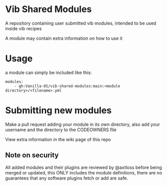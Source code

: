 # Vib Shared Modules

A repository containing user submitted vib modules, intended to be used inside vib recipes

A module may contain extra information on how to use it

# Usage
a module can simply be included like this:
```
modules:
	- gh:Vanilla-OS/vib-shared-modules:main:<module directory>/<filename>.yml
```

# Submitting new modules

Make a pull request adding your module in its own directory, also add your username and the directory to the CODEOWNERS file

View extra information in the wiki page of this repo

## Note on security

All added modules and their plugins are reviewed by @axtloss before being merged or updated, this ONLY includes the module definitions, there are no guarantees that any software plugins fetch or add are safe.
